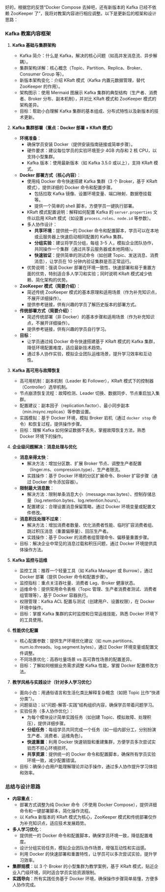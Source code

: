 好的，根据您的反馈“Docker Compose 去掉吧，还有新版本的 Kafka 已经不依赖 ZooKeeper 了”，我将对教案内容进行相应调整。以下是更新后的框架和设计思路：


### Kafka 教案内容框架
1. **Kafka 基础与集群架构**
   - Kafka 简介：什么是 Kafka，解决的核心问题（如高并发消息流、异步解耦）。
   - 集群架构详解：核心概念（Topic、Partition、Replica、Broker、Consumer Group 等）。
   - 新版本架构变化：介绍 KRaft 模式（Kafka 内置元数据管理，替代 ZooKeeper 的作用）。
   - 架构图示：使用 Mermaid 图展示 Kafka 集群的典型结构（生产者、消费者、Broker 分布、副本机制），并对比 KRaft 模式和 ZooKeeper 模式的架构差异。
   - 目标：帮助小白理解 Kafka 集群的基本组成、分布式特性以及新版本的技术更新。

2. **Kafka 集群部署（重点：Docker 部署 + KRaft 模式）**
   - **环境准备**：
     - 确保学员安装 Docker（提供安装指南链接或简单步骤）。
     - 硬件要求：建议每位学员的实验环境至少 4GB 内存和 2 核 CPU，以支持小型集群。
     - Kafka 版本：使用最新版本（如 Kafka 3.5.0 或以上），支持 KRaft 模式。
   - **Docker 部署方式（核心内容）**：
     - 使用纯 Docker 命令快速搭建 Kafka 集群（3 个 Broker，基于 KRaft 模式），提供详细的 Docker 命令和配置步骤。
       - 包括拉取 Kafka 镜像、设置环境变量、端口映射、数据卷挂载等。
       - 提供一个简单的 shell 脚本，方便学员一键执行部署。
     - KRaft 模式配置说明：解释如何配置 Kafka 的 `server.properties` 文件以启用 KRaft 模式（如设置 `process.roles`、`node.id` 等参数）。
     - 多人协作设计：
       - **共享环境**：提供统一的 Docker 命令和配置脚本，学员可以在本地或云服务器上快速启动相同配置的 Kafka 集群。
       - **分组实验**：建议将学员分组，每组 3-5 人，模拟企业团队协作，共同操作一个集群（通过共享云服务器或本地网络）。
       - **快速验证**：提供简单的测试命令（如创建 Topic、发送消息、消费消息），让学员在 10 分钟内验证集群是否正常运行。
     - 优势说明：强调 Docker 部署在环境一致性、快速部署和易于重置方面的优势，特别适合多人学习和实验；同时说明 KRaft 模式减少依赖、简化架构的优势。
   - **ZooKeeper 模式（简要介绍）**：
     - 简述传统 ZooKeeper 模式的基本原理和适用场景（作为补充知识点，不展开详细操作）。
     - 提供参考链接，供有兴趣的学员了解历史版本的部署方式。
   - **传统部署方式（简要介绍）**：
     - 简述传统部署（非 Docker）的基本步骤和适用场景（作为补充知识点，不展开详细操作）。
     - 提供参考链接，供有兴趣的学员自行学习。
   - **目标**：
     - 让学员通过纯 Docker 命令快速搭建基于 KRaft 模式的 Kafka 集群，降低环境配置难度，适应最新技术趋势。
     - 通过多人协作实验，模拟企业团队运维场景，提升学习效率和互动性。

3. **Kafka 高可用与故障恢复**
   - 高可用机制：副本机制（Leader 和 Follower），KRaft 模式下的控制器（Controller）选举机制。
   - 节点崩溃恢复流程：故障检测、Leader 切换、数据同步、节点重启加入集群。
   - 配置建议：副本因子（replication.factor）、最小同步副本（min.insync.replicas）等参数设置。
   - 实践模拟：基于 Docker 环境，模拟 Broker 宕机（通过 `docker stop` 命令）和恢复过程，提供操作步骤。
   - 目标：理解 Kafka 如何保证数据不丢失，掌握故障恢复方法，熟悉 Docker 环境下的操作。

4. **企业级问题解决：消息处理与优化**
   - **消息来得太快**：
     - 解决方法：增加分区数、扩展 Broker 节点、调整生产者配置（linger.ms、compression.type）、生产者限流。
     - 实践操作：基于 Docker 环境的分区扩展命令、Broker 扩容步骤（通过 Docker 命令添加容器）。
   - **限制最大消息数**：
     - 解决方法：限制单条消息大小（message.max.bytes）、控制存储总量（log.retention.bytes、log.retention.hours）。
     - 配置建议：合理设置消息保留策略，通过 Docker 环境变量或配置文件修改。
   - **消息积压处理不过来**：
     - 解决方法：增加消费者数量、优化消费者性能、临时扩容消费者组、跳过积压消息（重置偏移量）、回压生产者。
     - 实践操作：基于 Docker 的消费者组管理命令、偏移量重置步骤。
   - 目标：解决企业中常见的消息过载和积压问题，通过 Docker 环境提供具体操作方法。

5. **Kafka 监控与运维**
   - 监控工具：推荐一个轻量工具（如 Kafka Manager 或 Burrow），通过 Docker 部署（提供 Docker 命令和配置步骤）。
   - 监控指标：重点关注吞吐量、消费者 Lag、Broker 健康状态。
   - 运维命令：提供常用命令表格（Topic 管理、生产者消费者测试、消费者组管理等），基于 Docker 容器执行。
   - 权限管理：Kafka ACL 配置与测试（创建用户、设置权限），在 Docker 环境中操作。
   - 目标：掌握 Kafka 集群的实时监控和日常运维技能，熟悉 Docker 环境下的工具使用。

6. **性能优化配置**
   - 核心配置参数：提供生产环境优化建议（如 num.partitions、num.io.threads、log.segment.bytes），通过 Docker 环境变量或配置文件调整。
   - 不同场景优化：高吞吐量场景 vs 高可靠性场景的配置差异。
   - 目标：了解如何根据业务需求调整 Kafka 性能，掌握 Docker 配置修改方法。

7. **教学风格与实践设计（针对多人学习优化）**
   - 面向小白：用通俗语言和生活化类比解释复杂概念（如把 Topic 比作“快递分类”）。
   - 问题驱动：以“问题-解答-实践”结构组织内容，确保学员带着问题学习。
   - 实验任务（多人协作优化）：
     - 为每个模块设计简单实践任务（如创建 Topic、模拟故障、处理积压），提供详细步骤。
     - **分组任务**：每组学员共同完成一个任务（如一组内部分工，分别扮演生产者、消费者、运维角色）。
     - **快速重置**：利用 Docker 快速销毁和重建集群，方便学员多次尝试实验而不担心环境损坏。
     - **共享资源**：提供统一的 Docker 命令和配置脚本，确保所有学员实验环境一致，减少配置错误。
   - 目标：确保小白用户能理解理论并动手操作，通过多人协作提升学习体验和效率。

### 总结与设计思路
- **内容重点**：
  - 部署方式调整为纯 Docker 命令（不使用 Docker Compose），提供详细命令和一键部署脚本，简化操作流程。
  - 以 Kafka 新版本的 KRaft 模式为核心，ZooKeeper 模式和传统部署仅作为补充知识点，适应技术发展趋势。
- **多人学习优化**：
  - 提供统一的 Docker 命令和配置脚本，确保学员环境一致，降低配置难度。
  - 设计分组实验任务，模拟企业团队协作场景，增强互动性和实战感。
  - 利用 Docker 的快速部署和重置特性，让学员可以多次尝试实验，提升学习效率。
- **集群规模**：以 3 个 Broker 的小型集群为教学案例，基于 KRaft 模式，贴近企业入门级环境，同时适合学员实验资源限制。
- **实践导向**：所有实践任务基于 Docker 环境，确保操作步骤简单易懂，方便多人协作完成。


